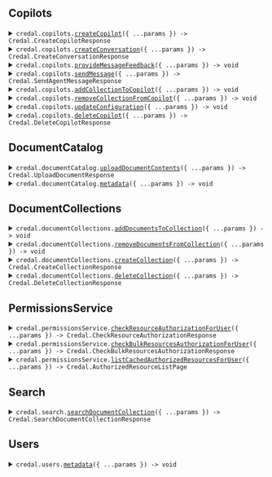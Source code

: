 ## Copilots

<details><summary> <code>credal.copilots.<a href="./src/api/resources/copilots/client/Client.ts">createCopilot</a>({ ...params }) -> Credal.CreateCopilotResponse</code> </summary>

<dl>

<dd>

#### 📝 Description

<dl>

<dd>

<dl>

<dd>

Create a new copilot. The API key used will be added to the copilot for future Requests

</dd>

</dl>

</dd>

</dl>

#### 🔌 Usage

<dl>

<dd>

<dl>

<dd>

```ts
await credal.copilots.createCopilot({
    name: "Customer Copilot",
    description: "This copilot is used to answer customer requests based on internal documentation.",
    collaborators: [
        {
            email: "test@gmail.com",
            role: Credal.Role.Editor,
        },
    ],
});
```

</dd>

</dl>

</dd>

</dl>

#### ⚙️ Parameters

<dl>

<dd>

<dl>

<dd>

**request: `Credal.CreateCopilotRequest`**

</dd>

</dl>

<dl>

<dd>

**requestOptions: `Copilots.RequestOptions`**

</dd>

</dl>

</dd>

</dl>

</dd>

</dl>
</details>

<details><summary> <code>credal.copilots.<a href="./src/api/resources/copilots/client/Client.ts">createConversation</a>({ ...params }) -> Credal.CreateConversationResponse</code> </summary>

<dl>

<dd>

#### 📝 Description

<dl>

<dd>

<dl>

<dd>

OPTIONAL. Create a new conversation with the Copilot. The conversation ID can be used in the `sendMessage` endpoint. The `sendMessage` endpoint automatically creates new conversations upon first request, but calling this endpoint can simplify certain use cases where it is helpful for the application to have the conversation ID before the first message is sent.

</dd>

</dl>

</dd>

</dl>

#### 🔌 Usage

<dl>

<dd>

<dl>

<dd>

```ts
await credal.copilots.createConversation({
    agentId: "82e4b12a-6990-45d4-8ebd-85c00e030c24",
    userEmail: "ravin@credal.ai",
});
```

</dd>

</dl>

</dd>

</dl>

#### ⚙️ Parameters

<dl>

<dd>

<dl>

<dd>

**request: `Credal.CreateConversationRequest`**

</dd>

</dl>

<dl>

<dd>

**requestOptions: `Copilots.RequestOptions`**

</dd>

</dl>

</dd>

</dl>

</dd>

</dl>
</details>

<details><summary> <code>credal.copilots.<a href="./src/api/resources/copilots/client/Client.ts">provideMessageFeedback</a>({ ...params }) -> void</code> </summary>

<dl>

<dd>

#### 🔌 Usage

<dl>

<dd>

<dl>

<dd>

```ts
await credal.copilots.provideMessageFeedback({
    userEmail: "ravin@credal.ai",
    messageId: "dd721cd8-4bf2-4b94-9869-258df3dab9dc",
    agentId: "82e4b12a-6990-45d4-8ebd-85c00e030c24",
    messageFeedback: {
        feedback: Credal.FeedbackEnum.Negative,
        suggestedAnswer: "Yes, Credal is SOC 2 compliant.",
    },
});
```

</dd>

</dl>

</dd>

</dl>

#### ⚙️ Parameters

<dl>

<dd>

<dl>

<dd>

**request: `Credal.ProvideMessageFeedbackRequest`**

</dd>

</dl>

<dl>

<dd>

**requestOptions: `Copilots.RequestOptions`**

</dd>

</dl>

</dd>

</dl>

</dd>

</dl>
</details>

<details><summary> <code>credal.copilots.<a href="./src/api/resources/copilots/client/Client.ts">sendMessage</a>({ ...params }) -> Credal.SendAgentMessageResponse</code> </summary>

<dl>

<dd>

#### 🔌 Usage

<dl>

<dd>

<dl>

<dd>

```ts
await credal.copilots.sendMessage({
    agentId: "82e4b12a-6990-45d4-8ebd-85c00e030c24",
    message: "Is Credal SOC 2 compliant?",
    userEmail: "ravin@credal.ai",
});
```

</dd>

</dl>

</dd>

</dl>

#### ⚙️ Parameters

<dl>

<dd>

<dl>

<dd>

**request: `Credal.SendMessageRequest`**

</dd>

</dl>

<dl>

<dd>

**requestOptions: `Copilots.RequestOptions`**

</dd>

</dl>

</dd>

</dl>

</dd>

</dl>
</details>

<details><summary> <code>credal.copilots.<a href="./src/api/resources/copilots/client/Client.ts">addCollectionToCopilot</a>({ ...params }) -> void</code> </summary>

<dl>

<dd>

#### 📝 Description

<dl>

<dd>

<dl>

<dd>

Link a collection with a copilot. The API Key used must be added to both the collection and the copilot beforehand.

</dd>

</dl>

</dd>

</dl>

#### 🔌 Usage

<dl>

<dd>

<dl>

<dd>

```ts
await credal.copilots.addCollectionToCopilot({
    copilotId: "82e4b12a-6990-45d4-8ebd-85c00e030c24",
    collectionId: "def1055f-83c5-43d6-b558-f7a38e7b299e",
});
```

</dd>

</dl>

</dd>

</dl>

#### ⚙️ Parameters

<dl>

<dd>

<dl>

<dd>

**request: `Credal.AddCollectionToCopilotRequest`**

</dd>

</dl>

<dl>

<dd>

**requestOptions: `Copilots.RequestOptions`**

</dd>

</dl>

</dd>

</dl>

</dd>

</dl>
</details>

<details><summary> <code>credal.copilots.<a href="./src/api/resources/copilots/client/Client.ts">removeCollectionFromCopilot</a>({ ...params }) -> void</code> </summary>

<dl>

<dd>

#### 📝 Description

<dl>

<dd>

<dl>

<dd>

Unlink a collection with a copilot. The API Key used must be added to both the collection and the copilot beforehand.

</dd>

</dl>

</dd>

</dl>

#### 🔌 Usage

<dl>

<dd>

<dl>

<dd>

```ts
await credal.copilots.removeCollectionFromCopilot({
    copilotId: "82e4b12a-6990-45d4-8ebd-85c00e030c24",
    collectionId: "def1055f-83c5-43d6-b558-f7a38e7b299e",
});
```

</dd>

</dl>

</dd>

</dl>

#### ⚙️ Parameters

<dl>

<dd>

<dl>

<dd>

**request: `Credal.RemoveCollectionFromCopilotRequest`**

</dd>

</dl>

<dl>

<dd>

**requestOptions: `Copilots.RequestOptions`**

</dd>

</dl>

</dd>

</dl>

</dd>

</dl>
</details>

<details><summary> <code>credal.copilots.<a href="./src/api/resources/copilots/client/Client.ts">updateConfiguration</a>({ ...params }) -> void</code> </summary>

<dl>

<dd>

#### 📝 Description

<dl>

<dd>

<dl>

<dd>

Update the configuration for a copilot

</dd>

</dl>

</dd>

</dl>

#### 🔌 Usage

<dl>

<dd>

<dl>

<dd>

```ts
await credal.copilots.updateConfiguration({
    copilotId: "82e4b12a-6990-45d4-8ebd-85c00e030c24",
    configuration: {
        name: "Customer Copilot",
        description: "This copilot is used to answer customer requests based on internal documentation.",
        prompt: "You are a polite, helpful assistant used to answer customer requests.",
        aiEndpointConfiguration: {
            baseUrl: "https://api.openai.com/v1/",
            apiKey: "<YOUR_API_KEY_HERE>",
        },
    },
});
```

</dd>

</dl>

</dd>

</dl>

#### ⚙️ Parameters

<dl>

<dd>

<dl>

<dd>

**request: `Credal.UpdateConfigurationRequest`**

</dd>

</dl>

<dl>

<dd>

**requestOptions: `Copilots.RequestOptions`**

</dd>

</dl>

</dd>

</dl>

</dd>

</dl>
</details>

<details><summary> <code>credal.copilots.<a href="./src/api/resources/copilots/client/Client.ts">deleteCopilot</a>({ ...params }) -> Credal.DeleteCopilotResponse</code> </summary>

<dl>

<dd>

#### 🔌 Usage

<dl>

<dd>

<dl>

<dd>

```ts
await credal.copilots.deleteCopilot({
    id: "ac20e6ba-0bae-11ef-b25a-efca73df4c3a",
});
```

</dd>

</dl>

</dd>

</dl>

#### ⚙️ Parameters

<dl>

<dd>

<dl>

<dd>

**request: `Credal.DeleteCopilotRequest`**

</dd>

</dl>

<dl>

<dd>

**requestOptions: `Copilots.RequestOptions`**

</dd>

</dl>

</dd>

</dl>

</dd>

</dl>
</details>

## DocumentCatalog

<details><summary> <code>credal.documentCatalog.<a href="./src/api/resources/documentCatalog/client/Client.ts">uploadDocumentContents</a>({ ...params }) -> Credal.UploadDocumentResponse</code> </summary>

<dl>

<dd>

#### 🔌 Usage

<dl>

<dd>

<dl>

<dd>

```ts
await credal.documentCatalog.uploadDocumentContents({
    documentName: "My Document",
    documentContents:
        "Lorem ipsum dolor sit amet, consectetur adipiscing elit, sed do eiusmod tempor incididunt ut labore et dolore magna aliqua. Ut enim ad minim veniam, quis nostrud exercitation ullamco laboris nisi ut aliquip ex ea commodo consequat. Duis aute irure dolor in reprehenderit in voluptate velit esse cillum dolore eu fugiat nulla pariatur. Excepteur sint occaecat cupidatat non proident, sunt in culpa qui officia deserunt mollit anim id est laborum.",
    documentExternalId: "73eead26-d124-4940-b329-5f068a0a8db9",
    allowedUsersEmailAddresses: ["jack@credal.ai", "ravin@credal.ai"],
    uploadAsUserEmail: "jack@credal.ai",
});
```

</dd>

</dl>

</dd>

</dl>

#### ⚙️ Parameters

<dl>

<dd>

<dl>

<dd>

**request: `Credal.UploadDocumentContentsRequest`**

</dd>

</dl>

<dl>

<dd>

**requestOptions: `DocumentCatalog.RequestOptions`**

</dd>

</dl>

</dd>

</dl>

</dd>

</dl>
</details>

<details><summary> <code>credal.documentCatalog.<a href="./src/api/resources/documentCatalog/client/Client.ts">metadata</a>({ ...params }) -> void</code> </summary>

<dl>

<dd>

#### 📝 Description

<dl>

<dd>

<dl>

<dd>

Bulk patch metadata for documents, synced natively by Credal or manual API uploads

</dd>

</dl>

</dd>

</dl>

#### 🔌 Usage

<dl>

<dd>

<dl>

<dd>

```ts
await credal.documentCatalog.metadata({
    sources: [
        {
            metadata: {
                Department: "HR",
                Country: "United States",
            },
            resourceIdentifier: {
                type: "external-resource-id",
                externalResourceId: "170NrBm0Do7gdzvr54UvyslPVWkQFOA0lgNycFmdZJQr",
                resourceType: Credal.ResourceType.GoogleDriveItem,
            },
        },
        {
            metadata: {
                Department: "Sales",
                Vertical: "Healthcare",
            },
            resourceIdentifier: {
                type: "external-resource-id",
                externalResourceId: "123456",
                resourceType: Credal.ResourceType.ZendeskTicket,
            },
        },
    ],
    uploadAsUserEmail: "ben@credal.ai",
});
```

</dd>

</dl>

</dd>

</dl>

#### ⚙️ Parameters

<dl>

<dd>

<dl>

<dd>

**request: `Credal.DocumentMetadataPatchRequest`**

</dd>

</dl>

<dl>

<dd>

**requestOptions: `DocumentCatalog.RequestOptions`**

</dd>

</dl>

</dd>

</dl>

</dd>

</dl>
</details>

## DocumentCollections

<details><summary> <code>credal.documentCollections.<a href="./src/api/resources/documentCollections/client/Client.ts">addDocumentsToCollection</a>({ ...params }) -> void</code> </summary>

<dl>

<dd>

#### 📝 Description

<dl>

<dd>

<dl>

<dd>

Add documents to a document collection. Note that the documents must already exist in the document catalog to use this endpoint. If you want to upload a new document to a collection, use the `uploadDocumentContents` endpoint.

</dd>

</dl>

</dd>

</dl>

#### 🔌 Usage

<dl>

<dd>

<dl>

<dd>

```ts
await credal.documentCollections.addDocumentsToCollection({
    collectionId: "82e4b12a-6990-45d4-8ebd-85c00e030c24",
    resourceIdentifiers: [
        {
            type: "external-resource-id",
            externalResourceId: "170NrBm0Do7gdzvr54UvyslPVWkQFOA0lgNycFmdZJQr",
            resourceType: Credal.ResourceType.GoogleDriveItem,
        },
        {
            type: "external-resource-id",
            externalResourceId: "398KAHdfkjsdf09r54UvyslPVWkQFOA0lOiu34in923",
            resourceType: Credal.ResourceType.GoogleDriveItem,
        },
    ],
});
```

</dd>

</dl>

</dd>

</dl>

#### ⚙️ Parameters

<dl>

<dd>

<dl>

<dd>

**request: `Credal.AddDocumentsToCollectionRequest`**

</dd>

</dl>

<dl>

<dd>

**requestOptions: `DocumentCollections.RequestOptions`**

</dd>

</dl>

</dd>

</dl>

</dd>

</dl>
</details>

<details><summary> <code>credal.documentCollections.<a href="./src/api/resources/documentCollections/client/Client.ts">removeDocumentsFromCollection</a>({ ...params }) -> void</code> </summary>

<dl>

<dd>

#### 📝 Description

<dl>

<dd>

<dl>

<dd>

Remove documents from a collection

</dd>

</dl>

</dd>

</dl>

#### 🔌 Usage

<dl>

<dd>

<dl>

<dd>

```ts
await credal.documentCollections.removeDocumentsFromCollection({
    collectionId: "82e4b12a-6990-45d4-8ebd-85c00e030c24",
    resourceIdentifiers: [
        {
            type: "external-resource-id",
            externalResourceId: "170NrBm0Do7gdzvr54UvyslPVWkQFOA0lgNycFmdZJQr",
            resourceType: Credal.ResourceType.GoogleDriveItem,
        },
        {
            type: "external-resource-id",
            externalResourceId: "398KAHdfkjsdf09r54UvyslPVWkQFOA0lOiu34in923",
            resourceType: Credal.ResourceType.GoogleDriveItem,
        },
    ],
});
```

</dd>

</dl>

</dd>

</dl>

#### ⚙️ Parameters

<dl>

<dd>

<dl>

<dd>

**request: `Credal.RemoveDocumentsFromCollectionRequest`**

</dd>

</dl>

<dl>

<dd>

**requestOptions: `DocumentCollections.RequestOptions`**

</dd>

</dl>

</dd>

</dl>

</dd>

</dl>
</details>

<details><summary> <code>credal.documentCollections.<a href="./src/api/resources/documentCollections/client/Client.ts">createCollection</a>({ ...params }) -> Credal.CreateCollectionResponse</code> </summary>

<dl>

<dd>

#### 📝 Description

<dl>

<dd>

<dl>

<dd>

Create a new copilot. The API key used will be added to the copilot for future Requests

</dd>

</dl>

</dd>

</dl>

#### 🔌 Usage

<dl>

<dd>

<dl>

<dd>

```ts
await credal.documentCollections.createCollection({
    name: "Customer Collection",
    description: "This collection is used to answer customer requests based on internal documentation.",
    collaborators: [
        {
            email: "test@gmail.com",
            role: Credal.Role.Editor,
        },
    ],
});
```

</dd>

</dl>

</dd>

</dl>

#### ⚙️ Parameters

<dl>

<dd>

<dl>

<dd>

**request: `Credal.CreateCollectionRequest`**

</dd>

</dl>

<dl>

<dd>

**requestOptions: `DocumentCollections.RequestOptions`**

</dd>

</dl>

</dd>

</dl>

</dd>

</dl>
</details>

<details><summary> <code>credal.documentCollections.<a href="./src/api/resources/documentCollections/client/Client.ts">deleteCollection</a>({ ...params }) -> Credal.DeleteCollectionResponse</code> </summary>

<dl>

<dd>

#### 📝 Description

<dl>

<dd>

<dl>

<dd>

Delete the collection.

</dd>

</dl>

</dd>

</dl>

#### 🔌 Usage

<dl>

<dd>

<dl>

<dd>

```ts
await credal.documentCollections.deleteCollection({
    collectionId: "ac20e6ba-0bae-11ef-b25a-efca73df4c3a",
});
```

</dd>

</dl>

</dd>

</dl>

#### ⚙️ Parameters

<dl>

<dd>

<dl>

<dd>

**request: `Credal.DeleteCollectionRequest`**

</dd>

</dl>

<dl>

<dd>

**requestOptions: `DocumentCollections.RequestOptions`**

</dd>

</dl>

</dd>

</dl>

</dd>

</dl>
</details>

## PermissionsService

<details><summary> <code>credal.permissionsService.<a href="./src/api/resources/permissionsService/client/Client.ts">checkResourceAuthorizationForUser</a>({ ...params }) -> Credal.CheckResourceAuthorizationResponse</code> </summary>

<dl>

<dd>

#### 📝 Description

<dl>

<dd>

<dl>

<dd>

Admin endpoint to check whether the specified user is authorized to read the specified resource.

</dd>

</dl>

</dd>

</dl>

#### 🔌 Usage

<dl>

<dd>

<dl>

<dd>

```ts
await credal.permissionsService.checkResourceAuthorizationForUser({
    resourceIdentifier: {
        type: "external-resource-id",
        externalResourceId: "170NrBm0Do7gdzvr54UvyslPVWkQFOA0lgNycFmdZJQr",
        resourceType: Credal.ResourceType.GoogleDriveItem,
    },
    userEmail: "john.smith@foo.com",
});
```

</dd>

</dl>

</dd>

</dl>

#### ⚙️ Parameters

<dl>

<dd>

<dl>

<dd>

**request: `Credal.CheckResourceAuthorizationForUserRequest`**

</dd>

</dl>

<dl>

<dd>

**requestOptions: `PermissionsService.RequestOptions`**

</dd>

</dl>

</dd>

</dl>

</dd>

</dl>
</details>

<details><summary> <code>credal.permissionsService.<a href="./src/api/resources/permissionsService/client/Client.ts">checkBulkResourcesAuthorizationForUser</a>({ ...params }) -> Credal.CheckBulkResourcesAuthorizationResponse</code> </summary>

<dl>

<dd>

#### 📝 Description

<dl>

<dd>

<dl>

<dd>

Admin endpoint to check whether the specified user is authorized to read the specified set of resources.

</dd>

</dl>

</dd>

</dl>

#### 🔌 Usage

<dl>

<dd>

<dl>

<dd>

```ts
await credal.permissionsService.checkBulkResourcesAuthorizationForUser({
    resourceIdentifiers: [
        {
            type: "url",
            url: "https://docs.google.com/document/d/170NrBm0Do7gdzvr54UvyslPVWkQFOA0lgNycFmdZJQr/edit",
        },
        {
            type: "external-resource-id",
            externalResourceId: "sfsdfvr54UvyslPVWkQFOA0dfsdfsdflgNycFmdZJQr",
            resourceType: Credal.ResourceType.ZendeskTicket,
        },
    ],
    userEmail: "john.smith@foo.com",
});
```

</dd>

</dl>

</dd>

</dl>

#### ⚙️ Parameters

<dl>

<dd>

<dl>

<dd>

**request: `Credal.CheckBulkResourcesAuthorizationForUserRequest`**

</dd>

</dl>

<dl>

<dd>

**requestOptions: `PermissionsService.RequestOptions`**

</dd>

</dl>

</dd>

</dl>

</dd>

</dl>
</details>

<details><summary> <code>credal.permissionsService.<a href="./src/api/resources/permissionsService/client/Client.ts">listCachedAuthorizedResourcesForUser</a>({ ...params }) -> Credal.AuthorizedResourceListPage</code> </summary>

<dl>

<dd>

#### 📝 Description

<dl>

<dd>

<dl>

<dd>

Admin endpoint to list all resources that the specified user is authorized to read. Note this endpoint returns cached results and may not be up-to-date. You can use the checkResourceAuthorizationForUser endpoint with disableCache set to true to get the most up-to-date results.

</dd>

</dl>

</dd>

</dl>

#### 🔌 Usage

<dl>

<dd>

<dl>

<dd>

```ts
await credal.permissionsService.listCachedAuthorizedResourcesForUser({
    userEmail: "john.smith@foo.com",
});
```

</dd>

</dl>

</dd>

</dl>

#### ⚙️ Parameters

<dl>

<dd>

<dl>

<dd>

**request: `Credal.ListCachedAuthorizedResourcesForUserRequest`**

</dd>

</dl>

<dl>

<dd>

**requestOptions: `PermissionsService.RequestOptions`**

</dd>

</dl>

</dd>

</dl>

</dd>

</dl>
</details>

## Search

<details><summary> <code>credal.search.<a href="./src/api/resources/search/client/Client.ts">searchDocumentCollection</a>({ ...params }) -> Credal.SearchDocumentCollectionResponse</code> </summary>

<dl>

<dd>

#### 📝 Description

<dl>

<dd>

<dl>

<dd>

Search across all documents in a document collection using the document metadata and contents.

</dd>

</dl>

</dd>

</dl>

#### 🔌 Usage

<dl>

<dd>

<dl>

<dd>

```ts
await credal.search.searchDocumentCollection({
    collectionId: "82e4b12a-6990-45d4-8ebd-85c00e030c24",
    searchQuery: "ABC Corp",
    structuredQueryFilters: [
        {
            field: "status",
            operator: Credal.Operator.Equal,
            value: "Open",
        },
    ],
    userEmail: "jack@credal.ai",
    searchOptions: {
        maxChunks: 10,
        mergeContents: true,
        threshold: 0.8,
        enableSmartFiltering: true,
        enableQueryExtraction: true,
        enableReranking: true,
    },
});
```

</dd>

</dl>

</dd>

</dl>

#### ⚙️ Parameters

<dl>

<dd>

<dl>

<dd>

**request: `Credal.SearchDocumentCollectionRequest`**

</dd>

</dl>

<dl>

<dd>

**requestOptions: `Search.RequestOptions`**

</dd>

</dl>

</dd>

</dl>

</dd>

</dl>
</details>

## Users

<details><summary> <code>credal.users.<a href="./src/api/resources/users/client/Client.ts">metadata</a>({ ...params }) -> void</code> </summary>

<dl>

<dd>

#### 📝 Description

<dl>

<dd>

<dl>

<dd>

Bulk patch metadata for users

</dd>

</dl>

</dd>

</dl>

#### 🔌 Usage

<dl>

<dd>

<dl>

<dd>

```ts
await credal.users.metadata([
    {
        metadata: {
            State: "NY",
            "Job Role": "CEO",
        },
        userEmail: "ravin@credal.ai",
    },
    {
        metadata: {
            State: "NY",
            Department: "Engineering",
        },
        userEmail: "jack@credal.ai",
    },
]);
```

</dd>

</dl>

</dd>

</dl>

#### ⚙️ Parameters

<dl>

<dd>

<dl>

<dd>

**request: `Credal.UserMetadataPatch[]`**

</dd>

</dl>

<dl>

<dd>

**requestOptions: `Users.RequestOptions`**

</dd>

</dl>

</dd>

</dl>

</dd>

</dl>
</details>
